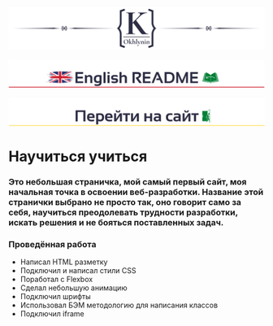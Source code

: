    ![Header](https://github.com/KonstantinOkhlynin/KonstantinOkhlynin/blob/main/assets/Logo.svg)
   [![Header](https://github.com/KonstantinOkhlynin/KonstantinOkhlynin/blob/main/assets/EnglishReadme.svg)](https://github.com/KonstantinOkhlynin/LearnToLearn/blob/master/README.EN.MD)
   [![Header](https://github.com/KonstantinOkhlynin/KonstantinOkhlynin/blob/main/assets/GoToTheWebsiteRu.svg)](https://konstantinokhlynin.github.io/LearnToLearn)
# Научиться учиться
### Это небольшая страничка, мой самый первый сайт, моя начальная точка в освоении веб-разработки. Название этой странички выбрано не просто так, оно говорит само за себя, научиться преодолевать трудности разработки, искать решения и не бояться поставленных задач.
### Проведённая работа
- Написал HTML разметку
- Подключил и написал стили CSS
- Поработал с Flexbox
- Сделал небольшую анимацию 
- Подключил шрифты
- Использовал БЭМ методологию для написания классов
- Подключил iframe
